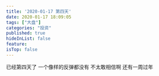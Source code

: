 ```yaml
---
title: '2020-01-17 第四天'
date: 2020-01-17 18:09:05
tags: ["大盘"]
categories: "投资"
published: true
hideInList: false
feature: 
isTop: false
---
```

已经第四天了
一个像样的反弹都没有
不太敢相信啊
还有一周过年
<!-- more -->
